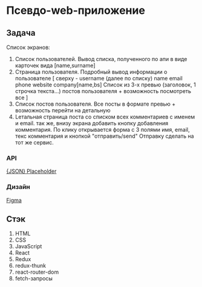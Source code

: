 # Псевдо-web-приложение

## Задача

Список экранов:

1. Список пользователей. Вывод списка, полученного по апи в виде карточек вида
   [name,surname]
2. Страница пользователя. Подробный вывод информации о пользователе
   [
   сверху - username
   (далее по списку)
   name
   email
   phone
   website
   company[name,bs]
   Список из 3-х превью (заголовок, 1 строчка текста...) постов пользователя + возможность посмотреть все
   ]
3. Cписок постов пользователя. Все посты в формате превью + возможность перейти на детальную
4. Lетальная страница поста со списком всех комментариев c именем и email. так же, внизу экрана добавить кнопку добавления комментария. По клику открывается форма с 3 полями имя, email, текс комментария и кнопкой "отправить/send" Отправку сделать на тот же сервис.

### API

[{JSON} Placeholder](https://jsonplaceholder.typicode.com/)

### Дизайн

[Figma](https://www.figma.com/file/IpjzEBgEd5Tk3ry5g347Ux/Untitled)

## Стэк

1. HTML
2. CSS
3. JavaScript
4. React
5. Redux
6. redux-thunk
7. react-router-dom
8. fetch-запросы
